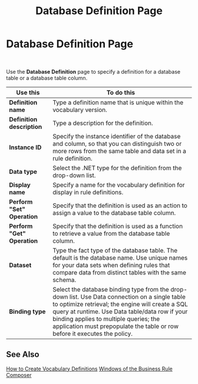 ﻿---
title: Database Definition Page
TOCTitle: Database Definition Page
ms:assetid: 23b8f76c-20e2-4ba8-8728-6dde4de6aa6f
ms:mtpsurl: https://msdn.microsoft.com/en-us/library/Aa559200(v=BTS.80)
ms:contentKeyID: 51526805
ms.date: 08/30/2017
mtps_version: v=BTS.80
f1_keywords:
- bts10.bre.database
---

# Database Definition Page

 

Use the **Database Definition** page to specify a definition for a database table or a database table column.

<table>
<thead>
<tr class="header">
<th>Use this</th>
<th>To do this</th>
</tr>
</thead>
<tbody>
<tr class="odd">
<td><strong>Definition name</strong></td>
<td>Type a definition name that is unique within the vocabulary version.</td>
</tr>
<tr class="even">
<td><strong>Definition description</strong></td>
<td>Type a description for the definition.</td>
</tr>
<tr class="odd">
<td><strong>Instance ID</strong></td>
<td>Specify the instance identifier of the database and column, so that you can distinguish two or more rows from the same table and data set in a rule definition.</td>
</tr>
<tr class="even">
<td><strong>Data type</strong></td>
<td>Select the .NET type for the definition from the drop-down list.</td>
</tr>
<tr class="odd">
<td><strong>Display name</strong></td>
<td>Specify a name for the vocabulary definition for display in rule definitions.</td>
</tr>
<tr class="even">
<td><strong>Perform &quot;Set&quot; Operation</strong></td>
<td>Specify that the definition is used as an action to assign a value to the database table column.</td>
</tr>
<tr class="odd">
<td><strong>Perform &quot;Get&quot; Operation</strong></td>
<td>Specify that the definition is used as a function to retrieve a value from the database table column.</td>
</tr>
<tr class="even">
<td><strong>Dataset</strong></td>
<td>Type the fact type of the database table. The default is the database name. Use unique names for your data sets when defining rules that compare data from distinct tables with the same schema.</td>
</tr>
<tr class="odd">
<td><strong>Binding type</strong></td>
<td>Select the database binding type from the drop-down list. Use Data connection on a single table to optimize retrieval; the engine will create a SQL query at runtime. Use Data table/data row if your binding applies to multiple queries; the application must prepopulate the table or row before it executes the policy.</td>
</tr>
</tbody>
</table>


## See Also

[How to Create Vocabulary Definitions](https://msdn.microsoft.com/en-us/library/aa560743\(v=bts.80\))  
[Windows of the Business Rule Composer](https://msdn.microsoft.com/en-us/library/aa561030\(v=bts.80\))

